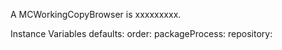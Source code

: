 A MCWorkingCopyBrowser is xxxxxxxxx.Instance Variables	defaults:		<Object>	order:		<Object>	packageProcess:		<Object>	repository:		<Object>	repositoryPattern:		<Object>	repositoryProcess:		<Object>	workingCopy:		<Object>	workingCopyPattern:		<Object>	workingCopyWrapper:		<Object>defaults	- xxxxxorder	- xxxxxpackageProcess	- xxxxxrepository	- xxxxxrepositoryPattern	- xxxxxrepositoryProcess	- xxxxxworkingCopy	- xxxxxworkingCopyPattern	- xxxxxworkingCopyWrapper	- xxxxx